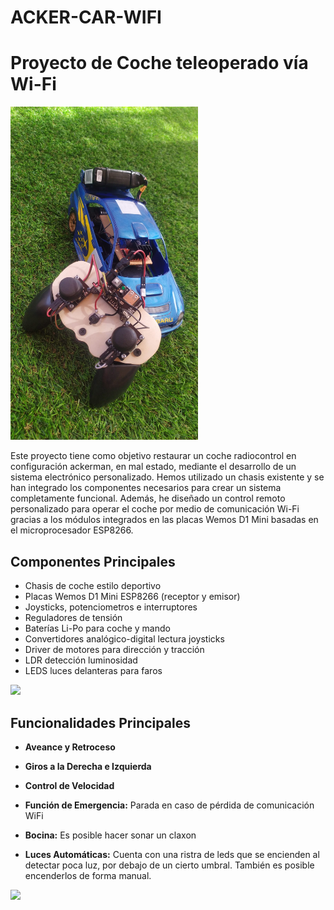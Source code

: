 # ACKER-CAR-WIFI

# Proyecto de Coche teleoperado vía Wi-Fi

<img src="https://github.com/aglora/acker-car/blob/main/Imgs/1.jpg" width="300">

Este proyecto tiene como objetivo restaurar un coche radiocontrol en configuración ackerman, en mal estado, mediante el desarrollo de un sistema electrónico personalizado. Hemos utilizado un chasis existente y se han integrado los componentes necesarios para crear un sistema completamente funcional. Además, he diseñado un control remoto personalizado para operar el coche por medio de comunicación Wi-Fi gracias a los módulos integrados en las placas Wemos D1 Mini basadas en el microprocesador ESP8266.

## Componentes Principales

- Chasis de coche estilo deportivo
- Placas Wemos D1 Mini ESP8266 (receptor y emisor)
- Joysticks, potenciometros e interruptores
- Reguladores de tensión
- Baterías Li-Po para coche y mando
- Convertidores analógico-digital lectura joysticks
- Driver de motores para dirección y tracción
- LDR detección luminosidad
- LEDS luces delanteras para faros

<img src="https://github.com/aglora/acker-car/blob/main/Imgs/2.gif" width="300">

## Funcionalidades Principales

- **Aveance y Retroceso**

- **Giros a la Derecha e Izquierda**

- **Control de Velocidad**

- **Función de Emergencia:** Parada en caso de pérdida de comunicación WiFi

- **Bocina:** Es posible hacer sonar un claxon

- **Luces Automáticas:** Cuenta con una ristra de leds que se encienden al detectar poca luz, por debajo de un cierto umbral. También es posible encenderlos de forma manual.

<img src="https://github.com/aglora/acker-car/blob/main/Imgs/3.gif" width="300">
